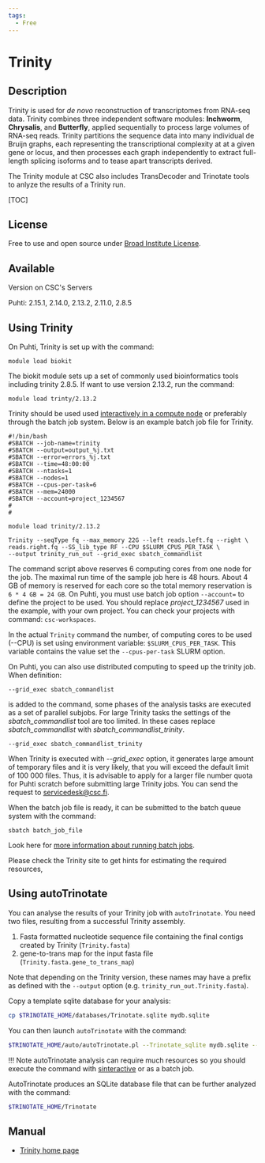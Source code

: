 ```yaml
---
tags:
  - Free
---
```


# Trinity

## Description

Trinity is used for _de novo_ reconstruction of transcriptomes from RNA-seq data. Trinity combines three 
independent software modules: **Inchworm**, **Chrysalis**, and **Butterfly**, applied sequentially to process 
large volumes of RNA-seq reads. Trinity partitions the sequence data into many individual de Bruijn graphs, each 
representing the transcriptional complexity at at a given gene or locus, and then processes each graph independently 
to extract full-length splicing isoforms and to tease apart transcripts derived.

The Trinity module at CSC also includes TransDecoder and Trinotate tools to anlyze the results of a Trinity run.

[TOC]

## License

Free to use and open source under [Broad Institute License](https://github.com/genome-vendor/trinity/blob/master/LICENSE).

## Available
Version on CSC's Servers

Puhti: 2.15.1, 2.14.0, 2.13.2, 2.11.0, 2.8.5


## Using Trinity 


On Puhti, Trinity is set up with the command:
```text
module load biokit
```
The biokit module sets up a set of commonly used bioinformatics tools including
trinity 2.8.5. If want to use version 2.13.2, run the command:

```text
module load trinty/2.13.2
```

Trinity should be used used [interactively in a compute node](../computing/running/interactive-usage.md) 
or preferably through the batch job system. Below is an example batch job file for Trinity.

```text
#!/bin/bash 
#SBATCH --job-name=trinity
#SBATCH --output=output_%j.txt
#SBATCH --error=errors_%j.txt
#SBATCH --time=48:00:00
#SBATCH --ntasks=1
#SBATCH --nodes=1  
#SBATCH --cpus-per-task=6
#SBATCH --mem=24000
#SBATCH --account=project_1234567
#
#

module load trinity/2.13.2

Trinity --seqType fq --max_memory 22G --left reads.left.fq --right \
reads.right.fq --SS_lib_type RF --CPU $SLURM_CPUS_PER_TASK \
--output trinity_run_out --grid_exec sbatch_commandlist
```
The command script above reserves 6 computing cores from one node for the job. The maximal run time of the sample job here is 48 hours. 
About 4 GB of memory is reserved for each core so the total memory reservation is `6 * 4 GB = 24 GB`. On Puhti, you must use batch job option
`--account=` to define the project to be used. You should replace _project_1234567_ used in the example,  with your own project. You can check your 
projects with command: `csc-workspaces`.

In the actual `Trinity` command the number, of computing cores to be used (--CPU) is set using environment variable: `$SLURM_CPUS_PER_TASK`. 
This variable contains the value set the `--cpus-per-task` SLURM option.

On Puhti, you can also use distributed computing to speed up the trinity job. When definition:
```text
--grid_exec sbatch_commandlist
```
is added to the command, some phases of the analysis tasks are executed as a set of parallel subjobs. 
For large Trinity tasks the settings of the _sbatch_commandlist_ tool are too limited. In these cases 
replace _sbatch_commandlist_ with _sbatch_commandlist_trinity_.
```text
--grid_exec sbatch_commandlist_trinity
```
When Trinity is executed with _--grid_exec_ option, it generates large amount of temporary files and it 
is very likely, that you will exceed the default limit of 100 000 files. Thus, it is advisable to apply for 
a larger file number quota for Puhti scratch before submitting large Trinity jobs. You can send the request
to servicedesk@csc.fi.


When the batch job file is ready, it can be submitted to the batch queue system with the command:
```text
sbatch batch_job_file
```
Look here for [more information about running batch jobs](../computing/running/getting-started.md).

Please check the Trinity site to get hints for estimating the required resources,

## Using autoTrinotate

You can analyse the results of your Trinity job with `autoTrinotate`. You need two files, resulting from a successful Trinity assembly.
1. Fasta formatted nucleotide sequence file containing the final contigs created by Trinity (`Trinity.fasta`)
2. gene-to-trans map for the input fasta file (`Trinity.fasta.gene_to_trans_map`)

Note that depending on the Trinity version, these names may have a prefix as defined with the `--output` option (e.g. `trinity_run_out.Trinity.fasta`).    

Copy a template sqlite database for your analysis:

```bash
cp $TRINOTATE_HOME/databases/Trinotate.sqlite mydb.sqlite
```

You can then launch `autoTrinotate` with the command:

```bash
$TRINOTATE_HOME/auto/autoTrinotate.pl --Trinotate_sqlite mydb.sqlite --transcripts Trinity.fasta --gene_to_trans_map  Trinity.fasta.gene_to_trans_map --conf $TRINOTATE_HOME/auto/conf.txt --CPU  $SLURM_CPUS_PER_TASK
```

!!! Note
    autoTrinotate analysis can require much resources so you should execute the command
    with [sinteractive](../computing/running/interactive-usage.md) or as a batch job.

AutoTrinotate produces an SQLite database file that can be further analyzed with the command:

```bash
$TRINOTATE_HOME/Trinotate
```
## Manual

-    [Trinity home page](https://github.com/trinityrnaseq/trinityrnaseq/wiki)



 

 

